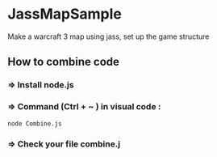 # JassMapSample
 Make a warcraft 3 map using jass, set up the game structure
## How to combine code 
### => Install node.js
### => Command (Ctrl + ~ ) in visual code : 
```bash
node Combine.js
```
### => Check your file combine.j